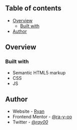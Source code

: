 ## Table of contents

- [Overview](#overview)
  - [Built with](#built-with)
- [Author](#author)


## Overview



### Built with

- Semantic HTML5 markup
- CSS
- JS

## Author

- Website - [Ryan](https://www.your-site.com)
- Frontend Mentor - [@ra-y-oo](https://www.frontendmentor.io/profile/ra-y-oo)
- Twitter - [@_ray00_](https://www.twitter.com/_ray00_)

